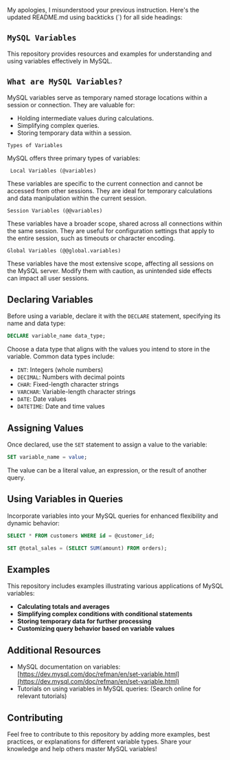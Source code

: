 My apologies, I misunderstood your previous instruction. Here's the updated README.md using backticks (`) for all side headings:


## `MySQL Variables`

This repository provides resources and examples for understanding and using variables effectively in MySQL.

## `What are MySQL Variables?`

MySQL variables serve as temporary named storage locations within a session or connection. They are valuable for:

* Holding intermediate values during calculations.
* Simplifying complex queries.
* Storing temporary data within a session.

 `Types of Variables`

MySQL offers three primary types of variables:

```
 Local Variables (@variables)
```

These variables are specific to the current connection and cannot be accessed from other sessions. They are ideal for temporary calculations and data manipulation within the current session.

```
Session Variables (@@variables)
```

These variables have a broader scope, shared across all connections within the same session. They are useful for configuration settings that apply to the entire session, such as timeouts or character encoding.

```
Global Variables (@@global.variables)
```

These variables have the most extensive scope, affecting all sessions on the MySQL server. Modify them with caution, as unintended side effects can impact all user sessions.

## Declaring Variables

Before using a variable, declare it with the `DECLARE` statement, specifying its name and data type:

```sql
DECLARE variable_name data_type;
```

Choose a data type that aligns with the values you intend to store in the variable. Common data types include:

* `INT`: Integers (whole numbers)
* `DECIMAL`: Numbers with decimal points
* `CHAR`: Fixed-length character strings
* `VARCHAR`: Variable-length character strings
* `DATE`: Date values
* `DATETIME`: Date and time values

## Assigning Values

Once declared, use the `SET` statement to assign a value to the variable:

```sql
SET variable_name = value;
```

The value can be a literal value, an expression, or the result of another query.

## Using Variables in Queries

Incorporate variables into your MySQL queries for enhanced flexibility and dynamic behavior:

```sql
SELECT * FROM customers WHERE id = @customer_id;

SET @total_sales = (SELECT SUM(amount) FROM orders);
```

## Examples

This repository includes examples illustrating various applications of MySQL variables:

* **Calculating totals and averages**
* **Simplifying complex conditions with conditional statements**
* **Storing temporary data for further processing**
* **Customizing query behavior based on variable values**

## Additional Resources

* MySQL documentation on variables: [https://dev.mysql.com/doc/refman/en/set-variable.html](https://dev.mysql.com/doc/refman/en/set-variable.html)
* Tutorials on using variables in MySQL queries: (Search online for relevant tutorials)

## Contributing

Feel free to contribute to this repository by adding more examples, best practices, or explanations for different variable types. Share your knowledge and help others master MySQL variables!
```